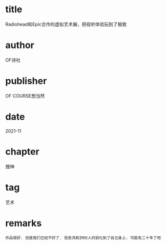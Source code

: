 # title
Radiohead和Epic合作的虚拟艺术展，把视听体验玩到了极致

# author
OF诗社

# publisher
OF COURSE想当然

# date
2021-11

# chapter
搜神

# tag
艺术

# remarks
`作品很好. 但是我们已经不好了. 信息流和IM对人的驯化到了自己身上. 可能有二十年了吧`
